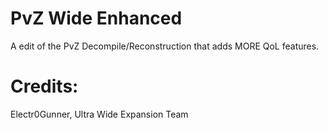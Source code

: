 # PvZ Wide Enhanced
A edit of the PvZ Decompile/Reconstruction that adds MORE QoL features.

# Credits:
Electr0Gunner,
Ultra Wide Expansion Team
